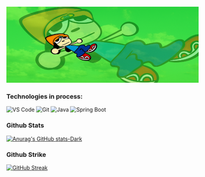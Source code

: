 <p align="center">
  <img src="https://raw.githubusercontent.com/VoltronMax/VoltronMax/main/808ded91-eb2e-43a6-a200-594d831576c3.png" alt="Header Parappa" width="100%" height="200">
</p>

### Technologies in process:
![VS Code](https://img.shields.io/badge/VS_Code-007ACC?style=for-the-badge&logo=visualstudiocode&logoColor=white)
![Git](https://img.shields.io/badge/Git-F05032?style=for-the-badge&logo=git&logoColor=white)
![Java](https://img.shields.io/badge/Java-ED8B00?style=for-the-badge&logo=openjdk&logoColor=white)
![Spring Boot](https://img.shields.io/badge/Spring_Boot-6DB33F?style=for-the-badge&logo=spring-boot&logoColor=white)

### Github Stats
[![Anurag's GitHub stats-Dark](https://github-readme-stats.vercel.app/api?username=VoltronMax&show_icons=true&theme=dark#gh-dark-mode-only)](https://github.com/anuraghazra/github-readme-stats#gh-dark-mode-only)

### Github Strike
[![GitHub Streak](https://github-readme-streak-stats.herokuapp.com?user=VoltronMax&theme=dark&hide_border=true)](https://git.io/streak-stats)
